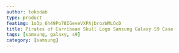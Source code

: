 ```yaml
---
author: tokodab
type: product
featimg: 1o3p_6h49Po78IGeveVXPAjbrozWMLOcD
title: Pirates of Carribean Skull Logo Samsung Galaxy S9 Case
tags: [samsung, galaxy, s9]
category: [samsung]
---
```

